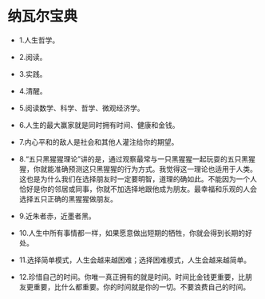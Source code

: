 # 纳瓦尔宝典

- 1.人生哲学。

- 2.阅读。

- 3.实践。

- 4.清醒。

- 5.阅读数学、科学、哲学、微观经济学。

- 6.人生的最大赢家就是同时拥有时间、健康和金钱。

- 7.内心平和的敌人是社会和其他人灌注给你的期望。

- 8.“五只黑猩猩理论”讲的是，通过观察最常与一只黑猩猩一起玩耍的五只黑猩猩，你就能准确预测这只黑猩猩的行为方式。我觉得这一理论也适用于人类。这也是为什么我们在选择朋友时一定要明智，道理的确如此。不能因为一个人恰好是你的邻居或同事，你就不加选择地跟他成为朋友。最幸福和乐观的人会选择五只正确的黑猩猩做朋友。

- 9.近朱者赤，近墨者黑。

- 10.人生中所有事情都一样，如果愿意做出短期的牺牲，你就会得到长期的好处。

- 11.选择简单模式，人生会越来越困难；选择困难模式，人生会越来越简单。

- 12.珍惜自己的时间。你唯一真正拥有的就是时间。时间比金钱更重要，比朋友更重要，比什么都重要。你的时间就是你的一切。不要浪费自己的时间。

